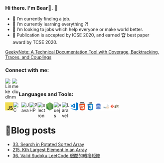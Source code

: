 ### Hi there. I'm Bear🐻. 👋

- 🔭 I’m currently finding a job.
- 🌱 I’m currently learning everything ?!
- 👯 I’m looking to jobs which help everyone or make world better. <!-- - ⚡ Fun fact: ... -->
- 📃 Publication is accepted by ICSE 2020, and earned 🏆 best paper award by TCSE 2020.

[GeekyNote: A Technical Documentation Tool with Coverage, Backtracking, Traces, and Couplings](https://www.youtube.com/watch?v=8vvNkmbIVbw)

### Connect with me:

[<img align="left" alt="LinkedIn" width="22px" src="https://cdn.jsdelivr.net/npm/simple-icons@v3/icons/linkedin.svg" />][linkedin]
[<img align="left" alt="medium" width="22px" src="https://cdn.jsdelivr.net/npm/simple-icons@v3/icons/medium.svg" />][medium]

<br />

### Languages and Tools:
<img align="left" alt="JavaScript" width="26px" src="https://raw.githubusercontent.com/github/explore/80688e429a7d4ef2fca1e82350fe8e3517d3494d/topics/javascript/javascript.png" />
<img align="left" alt="C" width="26px" src="https://upload.wikimedia.org/wikipedia/commons/thumb/1/18/ISO_C%2B%2B_Logo.svg/210px-ISO_C%2B%2B_Logo.svg.png" />
<img align="left" alt="Java" width="26px" src="https://upload.wikimedia.org/wikipedia/zh/8/88/Java_logo.png" />
<img align="left" alt="PHP" width="26px" src="https://upload.wikimedia.org/wikipedia/commons/2/27/PHP-logo.svg" />
<img align="left" alt="electron" width="26px" src="https://upload.wikimedia.org/wikipedia/commons/9/91/Electron_Software_Framework_Logo.svg" />
<img align="left" alt="Node.js" width="26px" src="https://raw.githubusercontent.com/github/explore/80688e429a7d4ef2fca1e82350fe8e3517d3494d/topics/nodejs/nodejs.png" />
<img align="left" alt="vuejs" width="26px" src="https://upload.wikimedia.org/wikipedia/commons/thumb/9/95/Vue.js_Logo_2.svg/1024px-Vue.js_Logo_2.svg.png" />
<img align="left" alt="Laravel" width="26px" src="https://upload.wikimedia.org/wikipedia/commons/thumb/9/9a/Laravel.svg/800px-Laravel.svg.png" />
<img align="left" alt="Visual Studio Code" width="26px" src="https://raw.githubusercontent.com/github/explore/80688e429a7d4ef2fca1e82350fe8e3517d3494d/topics/visual-studio-code/visual-studio-code.png" />
<img align="left" alt="HTML5" width="26px" src="https://raw.githubusercontent.com/github/explore/80688e429a7d4ef2fca1e82350fe8e3517d3494d/topics/html/html.png" />
<img align="left" alt="CSS3" width="26px" src="https://raw.githubusercontent.com/github/explore/80688e429a7d4ef2fca1e82350fe8e3517d3494d/topics/css/css.png" />
<img align="left" alt="SQL" width="26px" src="https://raw.githubusercontent.com/github/explore/80688e429a7d4ef2fca1e82350fe8e3517d3494d/topics/sql/sql.png" />
<img align="left" alt="MySQL" width="26px" src="https://raw.githubusercontent.com/github/explore/80688e429a7d4ef2fca1e82350fe8e3517d3494d/topics/mysql/mysql.png" />
<img align="left" alt="Git" width="26px" src="https://raw.githubusercontent.com/github/explore/80688e429a7d4ef2fca1e82350fe8e3517d3494d/topics/git/git.png" />

<br />
<br />

# 📕Blog posts

<!-- BLOG-POST-LIST:START -->
- [33. Search in Rotated Sorted Array](https://medium.com/@Bear_/33-search-in-rotated-sorted-array-cb376f76a62c?source=rss-595cbb624864------2)
- [215. Kth Largest Element in an Array](https://medium.com/@Bear_/215-kth-largest-element-in-an-array-bceb4c7411e9?source=rss-595cbb624864------2)
- [36. Valid Sudoku LeetCode 很酷的轉換矩陣](https://medium.com/@Bear_/36-valid-sudoku-leetcode-%E5%BE%88%E9%85%B7%E7%9A%84%E8%BD%89%E6%8F%9B%E7%9F%A9%E9%99%A3-af422c438fcb?source=rss-595cbb624864------2)
<!-- BLOG-POST-LIST:END -->


[linkedin]: https://linkedin.com/in/bear1111/
[medium]: https://medium.com/@Bear_

